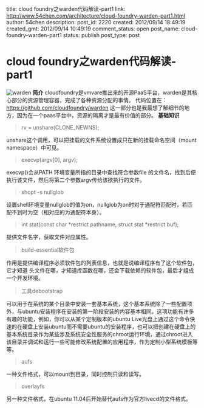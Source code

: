title: cloud foundry之warden代码解读-part1
link: http://www.54chen.com/architecture/cloud-foundry-warden-part1.html
author: 54chen
description: 
post_id: 2220
created: 2012/09/14 18:49:19
created_gmt: 2012/09/14 10:49:19
comment_status: open
post_name: cloud-foundry-warden-part1
status: publish
post_type: post

# cloud foundry之warden代码解读-part1

![warden](http://img.taobaocdn.com/imgextra/i4/13078490/T2UAulXnlbXXXXXXXX_!!13078490.png) **简介** cloudfoundry是vmvare推出来的开源PaaS平台，warden是其核心部分的资源管理容器，完成了各种资源分配的事情。 代码位置在： https://github.com/cloudfoundry/warden 这一部分也是我最想了解细节的地方，因为在一个paas平台中，资源的隔离才是最有价值的部分。 **基础知识**

> rv = unshare(CLONE_NEWNS);

unshare这个调用，可以把挂载的文件系统设置成只在新的挂载命名空间（mount namespace）中可见。 

> execvp(argv[0], argv);

execvp()会从PATH 环境变量所指的目录中查找符合参数file 的文件名，找到后便执行该文件，然后将第二个参数argv传给该欲执行的文件。 

> shopt -s nullglob

设置shell环境变量nullglob的值为on，nullglob为on时对于通配符匹配时，若匹配不到时为空（相对应的为通配符本身）。 

> int stat(const char *restrict pathname, struct stat *restrict buf);

提供文件名字，获取文件对应属性。 

> build-essential软件包

作用是提供编译程序必须软件包的列表信息，也就是说编译程序有了这个软件包，它才知道 头文件在哪，才知道库函数在哪，还会下载依赖的软件包，最后才组成一个开发环境。 

> 工具debootstrap

可以用于在系统的某个目录中安装一套基本系统，这个基本系统除了一些配置项外，与ubuntu安装程序在安装的第一阶段安装的内容基本相同。这项功能有许多有趣的功能，例如，你可以从某个定制版本的ubuntu Live光盘上通过这个命令快速的在硬盘上安装ubuntu而不需要ubuntu的安装程序，也可以把创建在硬盘上的基本系统目录作为某些涉及系统安全性服务的chroot运行环境，通过chroot进入该目录并调试和运行一些可能修改系统配置的应用程序，作为定制小型系统模板等等。 

> aufs

一种文件格式，可以mount到目录，同时控制只读和读写。 

> overlayfs

另一种文件格式，在ubuntu 11.04后开始替代aufs作为官方livecd的文件格式。